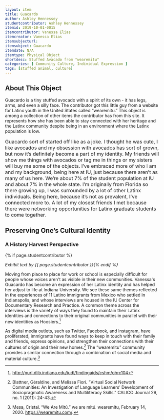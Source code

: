 ```yaml
---
layout: item
title: Guacardo
author: Ashley Hennessey
studentcontributor: Ashley Hennessey
itemid: 2019-10-01-0015
itemcontributor: Vanessa Elias
itemcreator: Vanessa Elias
itemsubjecturl: 
itemsubject: Guacardo
itemdate: N/A
itemtype: Physical Object
shortdesc: Stuffed Avacado from "wearemitu"
categories: [ Community Culture, Individual Expression ]
tags: [stuffed animal, culture]
---
```


## About This Object

Guacardo is a tiny stuffed avocado with a spirit of its own - it has legs, arms, and even a silly face. The contributor got this little guy from a website for Latinx youth in the United States called “wearemitu.” This object is among a collection of other items the contributor has from this site. It represents how she has been able to stay connected with her heritage and the Latinx community despite being in an environment where the Latinx population is low.

<p class=blockquote style='font-size:115%;'>Guacardo sort of started off like as a joke. I thought he was cute, I like avocados and my obsession with avocados has sort of grown, but now it’s definitely become a part of my identity. My friends will  show me things with avocados or tag me in things or my sisters will buy me some of the objects. I’ve embraced more of  who I am and my background, being here at IU, just because there aren’t as many of us here. We’re about 7% of the student population at IU and about 7% in the whole state. I’m originally from Florida so there growing up, I was surrounded by a lot of other Latinx individuals. Being here, because it’s not as prevalent, I’ve connected more to. A lot of my closest friends I met because there were networking opportunities for Latinx graduate students to come together.</p>

## Preserving One’s Cultural Identity
### A History Harvest Perspective
{% if page.studentcontributor %}

*Exhibit text by {{ page.studentcontributor }}{% endif %}*

Moving from place to place for work or school is especially difficult for people whose voices aren't as visible in their new communities. Vanessa's Guacardo has become an expression of her Latinx identity and has helped her adjust to life at Indiana University. We see these same themes reflected in the experiences of 11 Latino immigrants from Mexico who settled in Indianapolis, and whose interviews are housed in the IU Center for Documentary Research and Practice. A common theme across the interviews is the variety of ways they found to maintain their Latinx identities and connections to their original communities in parallel with their new identities as Hoosiers.[^1]

As digital media outlets, such as Twitter, Facebook, and Instagram, have proliferated, immigrants have found ways to keep in touch with their family and friends, express opinions, and strengthen their connections with their cultures of origin and their new homes.[^2] The “wearemitu” community provides a similar connection through a combination of social media and material culture.[^3]

[^1]: http://purl.dlib.indiana.edu/iudl/findingaids/cshm/ohrc104
[^2]: Blattner, Géraldine, and Melissa Fiori. "Virtual Social Network Communities: An Investigation of Language Learners’ Development of Sociopragmatic Awareness and Multiliteracy Skills." CALICO Journal 29, no. 1 (2011): 24-43.
[^3]: Mesa, Cristal. “We Are Mitú.” we are mitú. wearemitu, February 14, 2020. https://wearemitu.com/.
